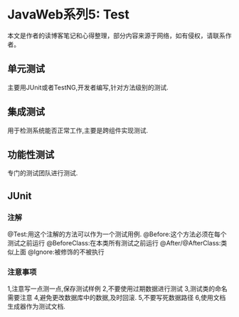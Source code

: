 # JavaWeb系列5: Test
本文是作者的读博客笔记和心得整理，部分内容来源于网络，如有侵权，请联系作者。

## 单元测试
主要用JUnit或者TestNG,开发者编写,针对方法级别的测试.

## 集成测试
用于检测系统能否正常工作,主要是跨组件实现测试.

## 功能性测试
专门的测试团队进行测试.

## JUnit

### 注解
@Test:用这个注解的方法可以作为一个测试用例.
@Before:这个方法必须在每个测试之前运行
@BeforeClass:在本类所有测试之前运行
@After/@AfterClass:类似上面
@Ignore:被修饰的不被执行

### 注意事项
1,注意写一点测一点,保存测试样例
2,不要使用过期数据进行测试
3,测试类的命名需要注意
4,避免更改数据库中的数据,及时回滚.
5,不要写死数据路径
6,使用文档生成器作为测试文档.